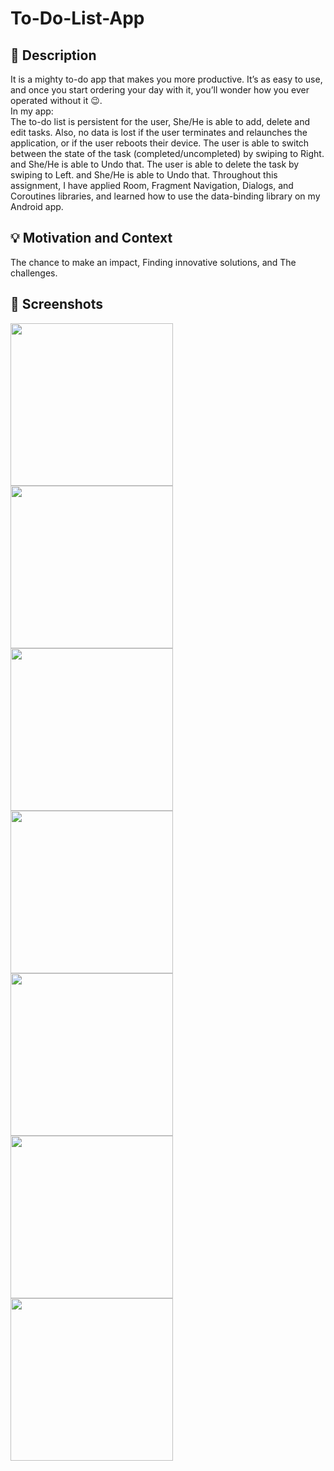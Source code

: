 # To-Do-List-App
## :scroll: Description
It is a mighty to-do app that makes you more productive. It’s as easy to use, and once you start ordering your day with it, you’ll wonder how you ever operated without it :wink:.\
In my app:\
The to-do list is persistent for the user, She/He is able to add, delete and edit tasks. 
Also, no data is lost if the user terminates and relaunches the application, or if the user reboots their device.
The user is able to switch between the state of the task (completed/uncompleted) by swiping to Right. and She/He is able to Undo that.
The user is able to delete the task by swiping to Left. and She/He is able to Undo that.
Throughout this assignment, I have applied Room, Fragment Navigation, Dialogs, and Coroutines libraries, and learned how to use the data-binding library on my Android app.


## :bulb: Motivation and Context
 The chance to make an impact, Finding innovative solutions, and The challenges.

## :camera_flash: Screenshots
 <img src="add.jpeg" width="260">
 <img src="add_page.jpeg" width="260">
 <img src="Task_page.jpeg" width="260">
 <img src="taskInfo_page.jpeg" width="260">
 <img src="taskInfo_page2.jpeg" width="260">
 <img src="update.jpeg" width="260">
 <img src="delete_dialog.jpeg" width="260">
